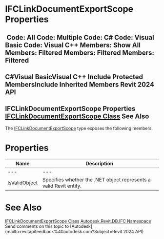 # IFCLinkDocumentExportScope Properties

﻿
 Code: All Code: Multiple Code: C# Code: Visual Basic Code: Visual C++  Members: Show All Members: Filtered Members: Filtered Members: Filtered   
---  
C#Visual BasicVisual C++
Include Protected MembersInclude Inherited Members
Revit 2024 API  
---  
IFCLinkDocumentExportScope Properties  
[IFCLinkDocumentExportScope Class](60ae5791-59a1-79c6-b2e6-e3e235b936b5.md "IFCLinkDocumentExportScope Class") See Also  
---  
The [IFCLinkDocumentExportScope](60ae5791-59a1-79c6-b2e6-e3e235b936b5.md "IFCLinkDocumentExportScope Class") type exposes the following members.
# Properties
| Name | Description |
| --- | --- |
| --- | --- | --- |
| [IsValidObject](69ae69ae-18bf-17b2-00ec-554cacf6fff7.md "IsValidObject Property") | Specifies whether the .NET object represents a valid Revit entity. |

# See Also
[IFCLinkDocumentExportScope Class](60ae5791-59a1-79c6-b2e6-e3e235b936b5.md "IFCLinkDocumentExportScope Class")
[Autodesk.Revit.DB.IFC Namespace](b823fafb-1ba1-896b-4097-142c2817ce74.md "Autodesk.Revit.DB.IFC Namespace")
Send comments on this topic to [Autodesk](mailto:revitapifeedback%40autodesk.com?Subject=Revit 2024 API)